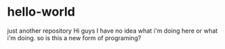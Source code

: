 # hello-world
just another repository
Hi guys
I have no idea what i'm doing here or what i'm doing.
so is this a new form of programing?
